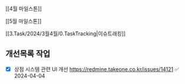 
[[4월 마일스톤]]

[[5월 마일스톤]]


[[3.Task/2024/3월4월/0.TaskTracking|이슈트래킹]] 

## 개선목록 작업
- [x] 상점 시스템 관련  UI 개선  https://redmine.takeone.co.kr/issues/14121 ✅ 2024-04-04



